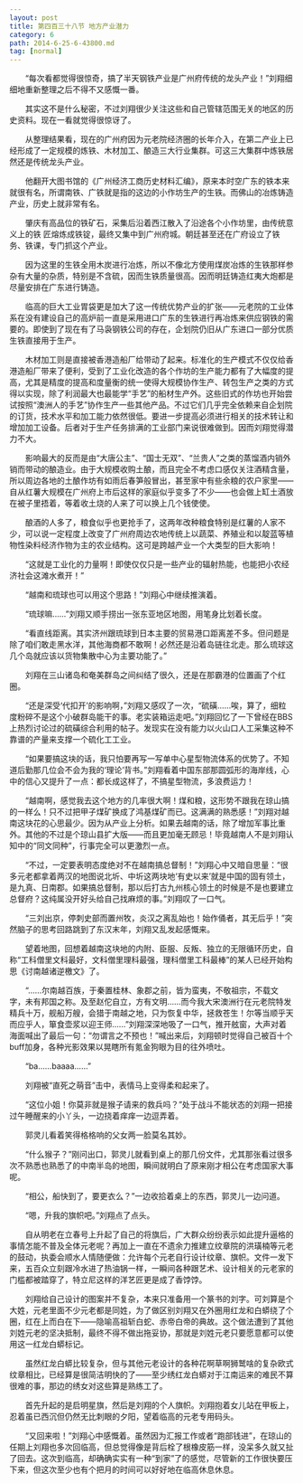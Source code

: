 ```yaml
---
layout: post
title: 第四百三十八节 地方产业潜力
category: 6
path: 2014-6-25-6-43800.md
tag: [normal]
---
```


　　“每次看都觉得很惊奇，搞了半天钢铁产业是广州府传统的龙头产业！”刘翔细细地重新整理之后不得不又感慨一番。

　　其实这不是什么秘密，不过刘翔很少关注这些和自己管辖范围无关的地区的历史资料。现在一看就觉得很惊讶了。

　　从整理结果看，现在的广州府因为元老院经济圈的长年介入，在第二产业上已经形成了一定规模的炼铁、木材加工、酿造三大行业集群。可这三大集群中炼铁居然还是传统龙头产业。

　　他翻开大图书馆的《广州经济工商历史材料汇编》，原来本时空广东的铁本来就很有名，所谓南铁、广铁就是指的这边的小作坊生产的生铁。而佛山的冶炼铸造产业，历史上就非常有名。

　　肇庆有高品位的铁矿石，采集后沿着西江散入了沿途各个小作坊里，由传统意义上的铁 匠熔炼成铁锭，最终又集中到广州府城。朝廷甚至还在广府设立了铁务、铁课，专门抓这个产业。

　　因为这里的生铁全用木炭进行冶炼，所以不像北方使用煤炭冶炼的生铁那样参杂有大量的杂质，特别是不含硫，因而生铁质量很高。因而明廷铸造红夷大炮都是尽量安排在广东进行铸造。

　　临高的巨大工业胃袋更是加大了这一传统优势产业的扩张――元老院的工业体系在没有建设自己的高炉前一直是采用进口广东的生铁进行再冶炼来供应钢铁的需要的。即使到了现在有了马袅钢铁公司的存在，企划院仍旧从广东进口一部分优质生铁直接用于生产。

　　木材加工则是直接被香港造船厂给带动了起来。标准化的生产模式不仅仅给香港造船厂带来了便利，受到了工业化改造的各个作坊的生产能力都有了大幅度的提高，尤其是精度的提高和度量衡的统一使得大规模协作生产、转包生产之类的方式得以实现，除了利润最大也最能学“手艺”的船材生产外。这些旧式的作坊也开始尝试按照“澳洲人的手艺”协作生产一些其他产品。不过它们几乎完全依赖来自企划院的订货，技术水平和加工能力依然很低。要进一步提高必须进行相关的技术转让和增加加工设备。后者对于生产任务排满的工业部门来说很难做到。因而刘翔觉得潜力不大。

　　影响最大的反而是由“大唐公主”、“国士无双”、“兰贵人”之类的蒸馏酒内销外销而带动的酿造业。由于大规模收购土酿，而且完全不考虑口感仅关注酒精含量，所以周边各地的土酿作坊有如雨后春笋般冒出，甚至家中有些余粮的农户家里――自从红薯大规模在广州府上市后这样的家庭似乎变多了不少――也会做上缸土酒放在被子里捂着，等着收土烧的人来了可以换上几个钱使使。

　　酿酒的人多了，粮食似乎也更抢手了，这两年改种粮食特别是红薯的人家不少，可以说一定程度上改变了广州府周边农地传统上以蔬菜、养殖业和以靛蓝等植物性染料经济作物为主的农业结构。这可是跨越产业一个大类型的巨大影响！

　　“这就是工业化的力量啊！即使仅仅只是一些产业的辐射热能，也能把小农经济社会这滩水煮开！”

　　“越南和琉球也可以用这个思路！”刘翔心中继续推演着。

　　“琉球嘛……”刘翔又顺手捞出一张东亚地区地图，用笔身比划着长度。

　　“看直线距离。其实济州跟琉球到日本主要的贸易港口距离差不多。但问题是除了咱们敢走黑水洋，其他海商都不敢啊！必然还是沿着岛链往北走。那么琉球这几个岛就应该以货物集散中心为主要功能了。”

　　刘翔在三山诸岛和奄美群岛之间纠结了很久，还是在那霸港的位置画了个红圈。

　　“还是深受‘代扣开’的影响啊，”刘翔又感叹了一次，“硫磺……唉，算了，细粒度粉碎不是这个小破群岛能干的事。老实装箱运走吧。”刘翔回忆了一下曾经在BBS上热烈讨论过的硫磺综合利用的帖子。发现实在没有能力以火山口人工采集这种不靠谱的产量来支撑一个硫化工工业。

　　“如果要搞这块的话，我只怕要再写一写单中心星型物流体系的优势了。不知道后勤那几位会不会为我的‘理论’背书。”刘翔看着中国东部那圆弧形的海岸线，心中的信心又提升了一点：都长成这样了，不搞星型物流，多浪费运力！

　　“越南啊，感觉我去这个地方的几率很大啊！煤和粮，这形势不跟我在琼山搞的一样么！只不过把甲子煤矿换成了鸿基煤矿而已。这满满的熟悉感！”刘翔对越南这块花的心思最少。因为从产业上分析。如果去越南的话，除了增加军事比重外。其他的不过是个琼山县扩大版――而且更加毫无顾忌！毕竟越南人不是刘翔认知中的“同文同种”，行事完全可以更激烈一点。

　　“不过，一定要表明态度绝对不在越南搞总督制！”刘翔心中又暗自思量：“很多元老都拿着两汉的地图说北圻、中圻这两块地‘有史以来’就是中国的固有领土，是九真、日南郡。如果搞总督制，那以后打古九州核心领土的时候是不是也要建立总督府？这纯属没开好头给自己找麻烦的事。”刘翔叹了一口气。

　　“三刘出京，停刺史部而置州牧，炎汉之离乱始也！始作俑者，其无后乎！”突然脑子的思考回路跳到了东汉末年，刘翔又乱发起感慨来。

　　望着地图，回想着越南这块地的内附、臣服、反叛、独立的无限循环历史，自称“工科僧里文科最好，文科僧里理科最强，理科僧里工科最棒”的某人已经开始构思《讨南越诸逆檄文》了。

　　“……尔南越百族，于秦置桂林、象郡之前，皆为蛮夷，不敬祖宗，不载文字，未有邦国之称。及至赵佗自立，方有文明……而今我大宋澳洲行在元老院特发精兵十万，舰船万艘，会猎于南越之地，只为恢复中华，拯救苍生！尔等当顺乎天而应乎人，箪食壶浆以迎王师……”刘翔深深地吸了一口气，推开舷窗，大声对着海面喊出了最后一句：“勿谓言之不预也！”喊出来后，刘翔顿时觉得自己被百十个buff加身，各种光影效果以晃瞎所有氪金狗眼为目的往外喷吐。

　　“ba……baaaa……”

　　刘翔被“直死之萌音”击中，表情马上变得柔和起来了。

　　“这位小姐！你莫非就是猴子请来的救兵吗？”处于战斗不能状态的刘翔一把接过午睡醒来的小丫头，一边挠着痒痒一边逗弄着。

　　郭灵儿看着笑得格格响的父女两一脸莫名其妙。

　　“什么猴子？”刚问出口，郭灵儿就看到桌上的那几份文件，尤其那张看过很多次不熟悉也熟悉了的中南半岛的地图，瞬间就明白了原来刚才相公在考虑国家大事呢。

　　“相公，船快到了，要更衣么？”一边收拾着桌上的东西，郭灵儿一边问道。

　　“嗯，升我的旗帜吧。”刘翔点了点头。

　　自从明老在立春号上升起了自己的将旗后，广大群众纷纷表示如此提升逼格的事情怎能不普及全体元老呢？再加上一直在不遗余力推建立纹章院的洪璜楠等元老的鼓动，执委会顺水人情随便做：允许每个元老自行设计纹章、旗帜。文件一发下来，五百众立刻跟冷水进了热油锅一样，一瞬间各种跟艺术、设计相关的元老家的门槛都被踏穿了，特立尼这样的洋艺匠更是成了香饽饽。

　　刘翔给自己设计的图案并不复杂，本来只准备用一个篆书的刘字。可刘算是个大姓，元老里面不少元老都是同姓，为了做区别刘翔又在外圈用红龙和白蟒绕了个圈，红在上而白在下――隐喻高祖斩白蛇、赤帝白帝的典故。这个做法遭到了其他刘姓元老的坚决抵制，最终不得不做出拖妥协，那就是刘姓元老只要愿意都可以使用这一红龙白蟒标记。

　　虽然红龙白蟒比较复杂，但与其他元老设计的各种花啊草啊狮鹫啥的复杂欧式纹章相比，已经算是很简洁明快的了――至少绣红龙白蟒对于江南运来的难民不算很难的事，那边的绣女对这些算是熟练工了。

　　首先升起的是启明星旗，然后是刘翔的个人旗帜。刘翔抱着女儿站在甲板上，忍着虽已西沉但仍然无比刺眼的夕阳，望着临高的元老专用码头。

　　“又回来啦！”刘翔心中感慨着。虽然因为汇报工作或者“跑部钱进”，在琼山的任期上刘翔也多次回临高，但总觉得像是背后栓了根橡皮筋一样，没呆多久就又扯了回去。这次到临高，却确确实实有一种“到家”了的感觉，尽管新的工作很快要压下来，但这次至少也有个把月的时间可以好好地在临高休息休息。
